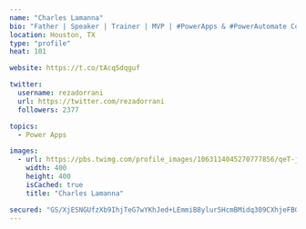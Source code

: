 ```yaml
---
name: "Charles Lamanna"
bio: "Father | Speaker | Trainer | MVP | #PowerApps & #PowerAutomate Community Super User | YouTuber Right-pointing triangle http://youtube.com/c/rezadorrani | Learn - Share - Clockwise rightwards and leftwards open circle arrows"
location: Houston, TX
type: "profile"
heat: 101

website: https://t.co/tAcqSdqguf

twitter:
  username: rezadorrani
  url: https://twitter.com/rezadorrani
  followers: 2377

topics:
  - Power Apps

images:
  - url: https://pbs.twimg.com/profile_images/1063114045270777856/qeT-jpWr_400x400.jpg
    width: 400
    height: 400
    isCached: true
    title: "Charles Lamanna"

secured: "GS/XjESNGUfzXb9IhjTeG7wYKhJed+LEmmiB8ylur5HcmBMidq309CXhjeFBG0sY81z0vcr8hwN5o9G1ILyMyh/yJxRjjWjAFJRJomah9w8IcqFGY2VFPZISL+SHzMjLbd6wOvIV1tf2cAksDY5JvaPMvbXBfr956WEFDMgqM9oCgG5UNJB04Js/w96cNJogC++JgcPjvgoi8LInJ0aAzoBCs2QLxT89YJYO5e9BV/XbiV6jNCwHRe97XmQS2cOhpjswKIPRWi9tZlUI0BQYBPE31x/gmJFeJf8iBJuPePKaD7ELXDBYsN9t93blz7Gw+0T+b10WS0oEAb1RiceF1ytoZdjjxfE3vVtRmd160lXK8b9PfMa8lMoSlr08WK2Nz4itKWVPQOKcEsTAAB8spKmm2T0uBwLMPcg6yZz2v/Y=;29bxnVI0o8z9CosJSoRHwg=="
---
```



